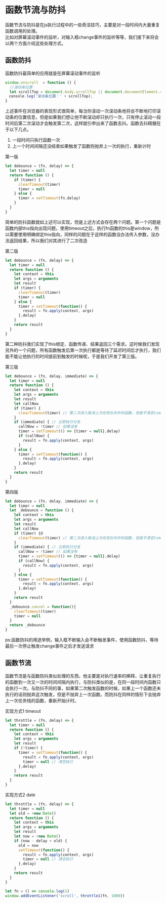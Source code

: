 # 函数节流与防抖
函数节流与防抖是在js执行过程中的一些奇淫技巧，主要是对一段时间内大量重复函数调用的处理。  
比如对屏幕滚动事件的监听，对输入框change事件的监听等等，我们接下来将会以两个方面介绍这些处理方式。
## 函数防抖
函数防抖最简单的应用就是在屏幕滚动事件的监听
```javascript
window.onscroll  = function () {
  //滚动条位置
  let scrollTop = document.body.scrollTop || document.documentElement.scrollTop;
　console.log('滚动条位置：' + scrollTop);
}
```
上述事件在浏览器的表现形式很简单，每当你滚动一次滚动条他将会不断地打印滚动条的位置信息，但是如果我们想让他不断滚动却只执行一次，只有停止滚动一段时间后第二次滚动才会触发第二次，这样就引申出来了函数去抖。函数去抖精髓在于以下几点。  
1. 一段时间只执行函数一次
2. 上一个时间间隔还没结束如果触发了函数则抛弃上一次的执行，重新计时

第一版
```javascript
let debounce = (fn, delay) => {
  let timer = null
  return function () {
    if (timer) {
      clearTimeout(timer)
      timer = null
    } else {
      timer = setTimeout(fn,delay)
    }
  }
}
```
简单的防抖函数就如上述可以实现，但是上述方式会存在两个问题。第一个问题是函数内部this指向出现问题，使用timeout之后，执行fn函数的this是window，所以需要使用明确绑定this指向，同样的问题在于这样的函数没办法传入参数，没办法返回结果，所以我们对其进行了二次改造

第二版
```javascript
let debounce = (fn, delay) => {
  let timer = null
  return function () {
    let context = this
    let args = arguments
    let result
    if (timer) {
      clearTimeout(timer)
      timer = null
    } else {
      timer = setTimeout(function() {
        result = fn.apply(context, args)
      },delay)
    }
    return result
  }
}
```
第二种防抖我们实现了this绑定、函数传递、结果返回三个需求。这时候我们发现另外的一个问题，所有函数触发后第一次执行都是等待了延迟时间后才执行，我们能不能让他执行的时间提前到触发的时候呢，于是我们开发了第三版。

第三版
```javascript
let debounce = (fn, delay, immediate) => {
  let timer = null
  return function () {
    let context = this
    let args = arguments
    let result
    let callNow
    if (timer) {
      clearTimeout(timer) // 第二次进入取消上次任务队列中的函数，但是不清空timer，是为了立即执行一次
    }
    if (immediate) { // 立即执行分支
      callNow = !timer // 如果没有
      timer = setTimeout(() => {timer = null},delay)
      if (callNow) {
        result = fn.apply(context, args)
      }
    } else {
      timer = setTimeout(function() {
        result = fn.apply(context, args)
      },delay)
    }
    return result
  }
}
```

第四版
```javascript
let debounce = (fn, delay, immediate) => {
  let timer = null
  let _debounce = function () {
    let context = this
    let args = arguments
    let result
    let callNow
    if (timer) {d
      clearTimeout(timer) // 第二次进入取消上次任务队列中的函数，但是不清空timer，是为了立即执行一次
    }
    if (immediate) { // 立即执行分支
      callNow = !timer // 如果没有
      timer = setTimeout(() => {timer = null},delay)
      if (callNow) {
        result = fn.apply(context, args)
      }
    } else {
      timer = setTimeout(function() {
        result = fn.apply(context, args)
      },delay)
    }
    return result
  }
  _debounce.cancel = function(){
    clearTimeout(timer)
    timer = null
  }
  return _debounce
}
```
ps:函数防抖的用途举例，输入框不断输入会不断触发事件，使用函数防抖，等待最后一次停止触发change事件之后才发送请求
## 函数节流
函数节流是与函数防抖类似处理的东西，他主要是对执行速率的稀释，让重复执行的函数到一次又一次的时间间隔内执行，与防抖类似的是，在同一段时间内函数只会执行一次。与防抖不同的事，如果第二次触发函数的时候，如果上一个函数还未执行的话则抛弃这次触发，但是不抛弃上一次函数。而防抖在同样的情形下会抛弃上一次任务栈的函数，重新开始计时。

实现方式1 timeout
```javascript
let throttle = (fn, delay) => {
  let timer = null
  return function () {
    let context = this
    let args = arguments
    let result
    if (!timer) {
      timer = setTimeout(function() {
        result = fn.apply(context, args)
        timer = null // 清空执行
      },delay)
    }
    return result
  }
}
```
实现方式2 date
```javascript
let throttle = (fn, delay) => {
  let timer = null
  let old = +new Date()
  return function () {
    let context = this
    let args = arguments
    let result
    let now = +new Date()
    if (now - delay > old) {
      old = now
      setTimeout(function() {
        result = fn.apply(context, args)
        timer = null // 清空执行
      },delay)
    }
    return result
  }
}
```
```javascript
let fn = () => console.log(1)
window.addEventListener('scroll', throttle1(fn, 1000))
```